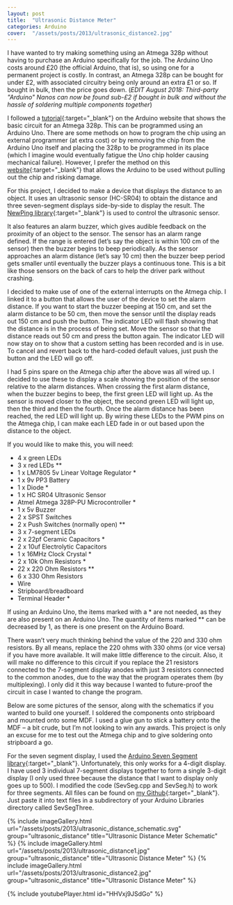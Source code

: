 ```yaml
---
layout: post
title:  "Ultrasonic Distance Meter"
categories: Arduino
cover:  "/assets/posts/2013/ultrasonic_distance2.jpg"
---
```



I have wanted to try making something using an Atmega 328p without having to purchase an Arduino specifically for the job. The Arduino Uno costs around £20 (the official Arduino, that is), so using one for a permanent project is costly. In contrast, an Atmega 328p can be bought for under £2, with associated circuitry being only around an extra £1 or so. If bought in bulk, then the price goes down. (*EDIT August 2018: Third-party "Arduino" Nanos can now be found sub-£2 if bought in bulk and without the hassle of soldering multiple components together*)

I followed a [tutorial][tutorial]{:target="_blank"} on the Arduino website that shows the basic circuit for an Atmega 328p. This can be programmed using an Arduino Uno. There are some methods on how to program the chip using an external programmer (at extra cost) or by removing the chip from the Arduino Uno itself and placing the 328p to be programmed in its place (which I imagine would eventually fatigue the Uno chip holder causing mechanical failure). However, I prefer the method on this [website][atmega-chip-programming]{:target="_blank"} that allows the Arduino to be used without pulling out the chip and risking damage.

For this project, I decided to make a device that displays the distance to an object. It uses an ultrasonic sensor (HC-SR04) to obtain the distance and three seven-segment displays side-by-side to display the result. The [NewPing library][newping]{:target="_blank"} is used to control the ultrasonic sensor.

It also features an alarm buzzer, which gives audible feedback on the proximity of an object to the sensor. The sensor has an alarm range defined. If the range is entered (let’s say the object is within 100 cm of the sensor) then the buzzer begins to beep periodically. As the sensor approaches an alarm distance (let’s say 10 cm) then the buzzer beep period gets smaller until eventually the buzzer plays a continuous tone. This is a bit like those sensors on the back of cars to help the driver park without crashing.

I decided to make use of one of the external interrupts on the Atmega chip. I linked it to a button that allows the user of the device to set the alarm distance. If you want to start the buzzer beeping at 150 cm, and set the alarm distance to be 50 cm, then move the sensor until the display reads out 150 cm and push the button. The indicator LED will flash showing that the distance is in the process of being set. Move the sensor so that the distance reads out 50 cm and press the button again. The indicator LED will now stay on to show that a custom setting has been recorded and is in use. To cancel and revert back to the hard-coded default values, just push the button and the LED will go off.

I had 5 pins spare on the Atmega chip after the above was all wired up. I decided to use these to display a scale showing the position of the sensor relative to the alarm distances. When crossing the first alarm distance, when the buzzer begins to beep, the first green LED will light up. As the sensor is moved closer to the object, the second green LED will light up, then the third and then the fourth. Once the alarm distance has been reached, the red LED will light up. By wiring these LEDs to the PWM pins on the Atmega chip, I can make each LED fade in or out based upon the distance to the object.

If you would like to make this, you will need:

* 4 x green LEDs
* 3 x red LEDs **
* 1 x LM7805 5v Linear Voltage Regulator *
* 1 x 9v PP3 Battery
* 1 x Diode *
* 1 x HC SR04 Ultrasonic Sensor
* Atmel Atmega 328P-PU Microcontroller *
* 1 x 5v Buzzer
* 2 x SPST Switches
* 2 x Push Switches (normally open) **
* 3 x 7-segment LEDs
* 2 x 22pf Ceramic Capacitors *
* 2 x 10uf Electrolytic Capacitors
* 1 x 16MHz Clock Crystal *
* 2 x 10k Ohm Resistors *
* 22 x 220 Ohm Resistors **
* 6 x 330 Ohm Resistors
* Wire
* Stripboard/breadboard
* Terminal Header *

If using an Arduino Uno, the items marked with a * are not needed, as they are also present on an Arduino Uno. The quantity of items marked ** can be decreased by 1, as there is one present on the Arduino Board.

There wasn’t very much thinking behind the value of the 220 and 330 ohm resistors. By all means, replace the 220 ohms with 330 ohms (or vice versa) if you have more available. It will make little difference to the circuit. Also, it will make no difference to this circuit if you replace the 21 resistors connected to the 7-segment display anodes with just 3 resistors connected to the common anodes, due to the way that the program operates them (by multiplexing). I only did it this way because I wanted to future-proof the circuit in case I wanted to change the program.

Below are some pictures of the sensor, along with the schematics if you wanted to build one yourself. I soldered the components onto stripboard and mounted onto some MDF. I used a glue gun to stick a battery onto the MDF – a bit crude, but I’m not looking to win any awards. This project is only an excuse for me to test out the Atmega chip and to give soldering onto stripboard a go.

For the seven segment display, I used the [Arduino Seven Segment library][sevseg-library]{:target="_blank"}. Unfortunately, this only works for a 4-digit display. I have used 3 individual 7-segment displays together to form a single 3-digit display (I only used three because the distance that I want to display only goes up to 500). I modified the code (SevSeg.cpp and SevSeg.h) to work for three segments. All files can be found on [my Github][github]{:target="_blank"}. Just paste it into text files in a subdirectory of your Arduino Libraries directory called SevSegThree.

{% include imageGallery.html url="/assets/posts/2013/ultrasonic_distance_schematic.svg" group="ultrasonic_distance" title="Ultrasonic Distance Meter Schematic" %}
{% include imageGallery.html url="/assets/posts/2013/ultrasonic_distance1.jpg" group="ultrasonic_distance" title="Ultrasonic Distance Meter" %}
{% include imageGallery.html url="/assets/posts/2013/ultrasonic_distance2.jpg" group="ultrasonic_distance" title="Ultrasonic Distance Meter" %}

{% include youtubePlayer.html id="HHVxj9JSdGo" %}

[tutorial]: https://www.arduino.cc/en/Main/Standalone
[atmega-chip-programming]: http://blog.biophysengr.net/2012/06/writing-sketches-to-atmega386p-pre.html
[newping]: http://playground.arduino.cc/Code/NewPing
[sevseg-library]: http://playground.arduino.cc/Main/SevenSegmentLibrary
[github]: https://github.com/samwedge/ultrasonic-distance-meter
